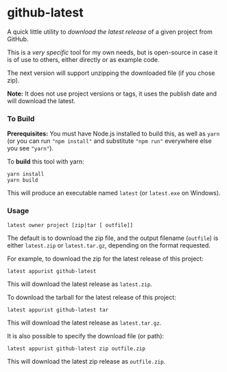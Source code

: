 # github-latest
A quick little utility to *download the latest release* of a given project from GitHub.

This is a *very specific* tool for my own needs, but is open-source in case it is of use to others, either directly or as example code.

The next version will support unzipping the downloaded file (if you chose zip).

**Note:** It does not use project versions or tags, it uses the publish date and will download the latest.

### To Build

**Prerequisites:** You must have Node.js installed to build this, as well as `yarn` (or you can run `"npm install"` and substitute `"npm run"` everywhere else you see `"yarn"`).

To **build** this tool with yarn:
```
yarn install
yarn build
```
This will produce an executable named `latest` (or `latest.exe` on Windows).

### Usage
```
latest owner project [zip|tar [ outfile]]
```
The default is to download the zip file, and the output filename (`outfile`) is either `latest.zip` or `latest.tar.gz`, depending on the format requested.

For example, to download the zip for the latest release of this project:
```
latest appurist github-latest
```
This will download the latest release as `latest.zip`.

To download the tarball for the latest release of this project:
```
latest appurist github-latest tar
```
This will download the latest release as `latest.tar.gz`.

It is also possible to specify the download file (or path):
```
latest appurist github-latest zip outfile.zip
```
This will download the latest zip release as `outfile.zip`.
